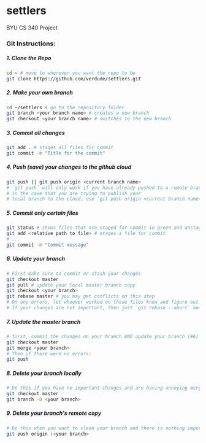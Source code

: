# settlers
BYU CS 340 Project

### Git Instructions:

##### 1. Clone the Repo

```bash
cd ~ # move to wherever you want the repo to be
git clone https://github.com/verdude/settlers.git
```

##### 2. Make your own branch

```bash
cd ~/settlers # go to the repository folder
git branch <your branch name> # creates a new branch
git checkout <your branch name> # switches to the new branch
```

##### 3. Commit all changes

```bash
git add . # stages all files for commit
git commit -m "Title for the commit"
```

##### 4. Push (save) your changes to the github cloud

```bash
git push || git push origin <current branch name>
# `git push` will only work if you have already pushed to a remote branch
# in the case that you are trying to publish your
# local branch to the cloud, use `git push origin <current branch name>`
```

##### 5. Commit only certain files

```bash
git status # shows files that are staged for commit in green and unstaged files in red
git add <relative path to file> # stages a file for commit
# ...
git commit -m "Commit message"
```

##### 6. Update your branch

```bash
# First make sure to commit or stash your changes
git checkout master
git pull # update your local master branch copy
git checkout <your branch>
git rebase master # you may get conflicts on this step
# On any errors, let whoever worked on those files know and figure out what code you need to keep or remove
# If your changes are not important, then just `git rebase --abort` and undo your commits and then redo the rebase
```

##### 7. Update the master branch

```bash
# first, commit the changes on your branch AND update your branch (#6)
git checkout master
git merge <your branch>
# Then if there were no errors:
git push
```

##### 8. Delete your branch locally

```bash
# Do this if you have no important changes and are having annoying merge conflicts
git checkout master
git branch -D <your branch>
```

##### 9. Delete your branch's remote copy

```bash
# Do this when you want to clean your branch and there is nothing important on it
git push origin :<your branch>
```

